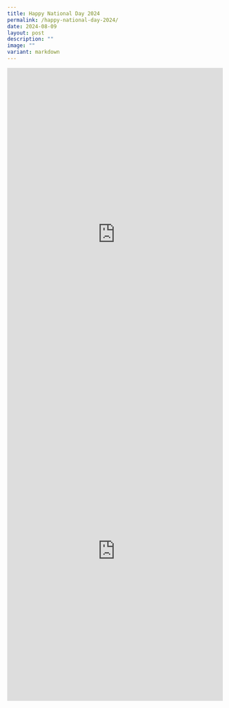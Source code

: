 ```yaml
---
title: Happy National Day 2024
permalink: /happy-national-day-2024/
date: 2024-08-09
layout: post
description: ""
image: ""
variant: markdown
---
```

<iframe allow="autoplay; clipboard-write; encrypted-media; picture-in-picture; web-share" allowfullscreen="true" frameborder="0" scrolling="no" style="border:none;overflow:hidden" height="772" width="500" src="https://www.facebook.com/plugins/post.php?href=https%3A%2F%2Fwww.facebook.com%2Falpshealthcaresupplychain%2Fposts%2Fpfbid0AN57VsBu7F26Fge5chA4AybX8iwZ4PYGHvFuHqVnXE4Ma2fAqyyXCXdwpa9onEL9l&amp;show_text=true&amp;width=500"></iframe>

<br>

<iframe allow="autoplay; clipboard-write; encrypted-media; picture-in-picture; web-share" allowfullscreen="true" frameborder="0" scrolling="no" style="border:none;overflow:hidden" height="697" width="500" src="https://www.facebook.com/plugins/post.php?href=https%3A%2F%2Fwww.facebook.com%2Falpshealthcaresupplychain%2Fposts%2Fpfbid0spmZUQhQt3B3VDVdDYZXddkkQqfF81iWn1mjq9ZMf9AZ6GYKML1sd6YNCDaZQmiEl&amp;show_text=true&amp;width=500"></iframe>